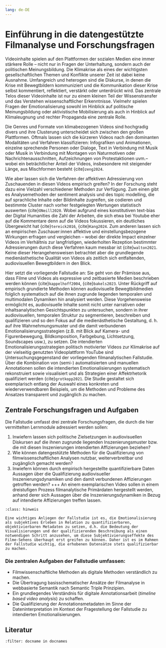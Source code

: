 ```yaml
---
lang: de-DE
---
```

# Einführung in die datengestützte Filmanalyse und Forschungsfragen

Videoinhalte spielen auf den Plattformen der sozialen Medien eine immer stärkere Rolle – nicht nur in Fragen der Unterhaltung, sondern auch der politischen Meinungsbildung. Die Klimakrise als eines der wichtigsten gesellschaftlichen Themen und Konflikte unserer Zeit ist dabei keine Ausnahme. Umfangreich und heterogen sind die Diskurse, in denen die Krise mit Bewegtbildern kommuniziert und die Kommunikation dieser Krise selbst kommentiert, reflektiert, verstärkt oder unterdrückt wird. Das zentrale Telos dieser Videoinhalte ist nur zu einem kleinen Teil der Wissenstransfer und das Verstehen wissenschaftlicher Erkenntnisse. Vielmehr spielen Fragen der Emotionalisierung sowohl im Hinblick auf politische Meinungsbildung oder aktivistische Mobilisierung als auch in Hinblick auf Klimaleugnung und rechter Propaganda eine zentrale Rolle.

Die Genres und Formate von klimabezogenen Videos sind hochgradig divers und ihre Clusterung unterscheidet sich zwischen den großen Plattformen. Oftmals lassen sich die kürzeren Videos nach den dominanten Modalitäten und Verfahren klassifizieren: Infografiken und Animationen, einzelne sprechende Personen oder Dialoge, Text in Verbindung mit Musik oder Musik in Verbindung mit Montagen von Naturmotiven oder Nachrichtenausschnitten, Aufzeichnungen von Protestaktionen uvm.– wobei ein beträchtlicher Anteil der Videos, insbesondere mit steigender Länge, aus Mischformen besteht {cite}`zeng2024`.

Wie aber lassen sich die Verfahren der affektiven Adressierung von Zuschauenden in diesen Videos empirisch greifen? In der Forschung steht dazu eine Vielzahl verschiedener Methoden zur Verfügung. Zum einen gibt es Analysemethoden der sentiment analysis und des topic modelling, die auf sprachliche Inhalte oder Bildinhalte zugreifen, sie codieren und bestimmte Cluster nach vorher festgelegten Wertungen statistisch auswerten {cite}`ONeill2020`. Wobei aufgrund eines konstitutiven text-bias der Digital Humanities die Zahl der Arbeiten, die sich etwa bei Youtube eher auf die Kommentare denn auf die Videos fokussieren, ein deutliches Übergewicht hat {cite}`tereick2016`, {cite}`Kang2024`.  Zum anderen lassen sich an empirischen Zuschauer:innen affektive und einstellungsbezogene Wirkungen erfragen und vergleichen – wobei der direkte Impact einzelner Videos im Verhältnis zur langfristigen, wiederholten Rezeption bestimmter Adressierungen durch diese Verfahren kaum messbar ist {cite}`walton2021`.
Keine dieser Herangehensweisen betrachtet aber die grundlegende medienästhetische Qualität von Videos als zeitlich sich entfaltenden, audiovisuellen Bewegtbildern in den Blick. 

Hier setzt die vorliegende Fallstudie an: Sie geht von der Prämisse aus, dass Filme und Videos als expressive und zeitbasierte Medien beschrieben werden können 
{cite}`kappelhoff2004`, {cite}`bakels2023`. Unter Rückgriff auf empirisch grundierte Methoden können audiovisuelle Bewegtbildmedien folglich systematisch auf die ihnen zugrunde liegenden temporalen und multimodalen Dynamiken hin analysiert werden. Diese Vorgehensweise ermöglicht es, audiovisuelle Inhalte somit nicht unter narrativen oder inhaltsanalytischen Gesichtspunkten zu untersuchen, sondern in ihrer audiovisuellen, temporalen Struktur zu segmentieren, beschreiben und qualifizieren und so den Fokus auf die medienästhetische Gestaltung, d. h.  auf ihre Wahrnehmungsmuster und die damit verbundenen Emotionalisierungsstrategien (z.B. mit Blick auf Kamera- und Figurenbewegung, Bildkomposition, Farbgebung, Lichtsetzung, Soundscapes usw.), zu setzen. 
Die intendierten Emotionalisierungsstrategien politisch motivierter Videos zur Klimakrise auf der vielseitig genutzten Videoplattform YouTube sind Untersuchungsgegenstand der vorliegenden filmanalytischen Fallstudie. Über die Kombination von (semi-) automatisierten und manuellen Annotationen sollen die intendierten Emotionalisierungen systematisch rekonstruiert sowie visualisiert und als Strategien einer Affektrhetorik qualifiziert werden {cite}`grotkopp2021`.
Die Studie gestaltet sich exemplarisch entlang der Auswahl eines konkreten und wiederverwendbaren Beispiels, um die Methoden und Probleme des Ansatzes transparent und zugänglich zu machen.

## Zentrale Forschungsfragen und Aufgaben
Die Fallstudie umfasst drei zentrale Forschungsfragen, die durch die hier vermittelten Lernmodule adressiert werden sollen:
1. Inwiefern lassen sich politische Zielsetzungen in audiovisuellen Diskursen auf die ihnen zugrunde liegenden Inszenierungsmuster bzw. die mit diesen Inszenierungen intendierten Affizierungen beziehen?
2. Wie können datengestützte Methoden für die Qualifizierung von filmwissenschaftlichen Analysen nutzbar, weiterverbreitbar und zugänglich gemacht werden?
3. Inwiefern können durch empirisch hergestellte quantifizierbare Daten Aussagen über die Qualifizierung audiovisueller Inszenierungsdynamiken und den damit verbundenen Affizierungen getroffen werden? 
+++
An einem exemplarischen Video sollen in einem dreistufigen Prozess filmanalytische Primärdaten hergestellt werden, anhand derer sich Aussagen über die Inszenierungsdynamiken in Bezug auf intendierte Affizierungen treffen lassen. 
```{admonition} Subjektive Einordnung der Daten vs. quantitative Erhebung
:class: hinweis

Eine wichtiges Anliegen der Fallstudie ist es, die Emotionalisierung als subjektives Erleben in Relation zu quantifizierbaren, objektivierbaren Metadaten zu setzen, d.h. die Bedeutung der Visualisierungen und der qualifizierenden Beschreibung als einen notwendigen Schritt anzusehen, um diese Subjektivierungseffekte des Filme-Sehens überhaupt erst greifen zu können. Daher ist es im Rahmen der Fallstudie wichtig, die erhobenen Datensätze stets qualifizierbar zu machen.
```
### Die zentralen Aufgaben der Fallstudie umfassen:
* Filmwissenschaftliche Methoden als digitale Methoden verständlich zu machen.
* Die Übertragung basisschematischer Ansätze der Filmanalyse in webbasierte Semantik nach Semantic Triple Prinzipien.
* Ein grundlegendes Verständnis für digitale Annotationsarbeit (*timeline based video analysis*) zu schaffen.
* Die Qualifizierung der Annotationsmetadaten im Sinne der Dateninterpretation im Kontext der Fragestellung der Fallstudie zu intendierten Emotionalisierungen.

## Literatur

```{bibliography}
:filter: docname in docnames
```